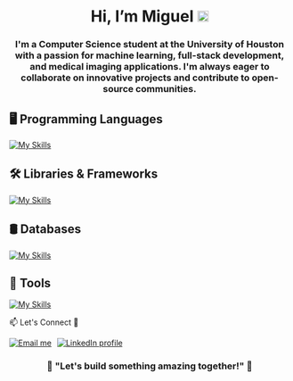 <h1 align="center">
  Hi, I’m Miguel
  <img
    width="20px"
    alt="Waving Emoji"
    src="https://media.giphy.com/media/hvRJCLFzcasrR4ia7z/giphy.gif"
  />
</h1>

<h3 align="center">
  I'm a Computer Science student at the University of Houston with a passion for machine learning, full-stack development, and medical imaging applications. I'm always eager to collaborate on innovative projects and contribute to open-source communities.
</h3>


🖥️ Programming Languages
---------------------------

[![My Skills](https://skillicons.dev/icons?i=python,cpp,cs,js,html,css,r,matlab)](https://skillicons.dev)


🛠️ Libraries & Frameworks
---------------------------

[![My Skills](https://skillicons.dev/icons?i=react,nodejs,express,dotnet,bootstrap)](https://skillicons.dev)






🛢️ Databases
---------------------------

[![My Skills](https://skillicons.dev/icons?i=mongodb)](https://skillicons.dev)



🧰 Tools
---------------------------

[![My Skills](https://skillicons.dev/icons?i=vscode,visualstudio,atom,git,github)](https://skillicons.dev)





📫 Let's Connect 🤝

<div style="display: flex; gap: 10px; align-items: center;">
  <a href="mailto:mrodriguez302002@gmail.com">
    <img src="https://skillicons.dev/icons?i=gmail" alt="Email me"/>
  </a>
  <a href="http://www.linkedin.com/in/miguel-rodriguez302002">
    <img src="https://skillicons.dev/icons?i=linkedin" alt="LinkedIn profile"/>
  </a>
</div>



<h3 align="center">
  🎯 "Let's build something amazing together!" 🚀
</h3>


